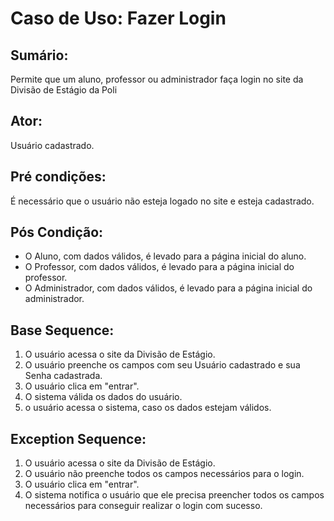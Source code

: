 # Caso de Uso: Fazer Login

## Sumário: 
Permite que um aluno, professor ou administrador faça login no site da Divisão de Estágio da Poli

## Ator:
Usuário cadastrado.

## Pré condições:
É necessário que o usuário não esteja logado no site e esteja cadastrado.

## Pós Condição:
* O Aluno, com dados válidos, é levado para a página inicial do aluno.
* O Professor, com dados válidos, é levado para a página inicial do professor.
* O Administrador, com dados válidos, é levado para a página inicial do administrador.

## Base Sequence:
1. O usuário acessa o site da Divisão de Estágio.
2. O usuário preenche os campos com seu Usuário cadastrado e sua Senha cadastrada.
3. O usuário clica em "entrar".
4. O sistema válida os dados do usuário.
5. o usuário acessa o sistema, caso os dados estejam válidos.

## Exception Sequence:
1. O usuário acessa o site da Divisão de Estágio.
2. O usuário não preenche todos os campos necessários para o login.
3. O usuário clica em "entrar".
4. O sistema notifica o usuário que ele precisa preencher todos os campos necessários para conseguir realizar o login com sucesso.
